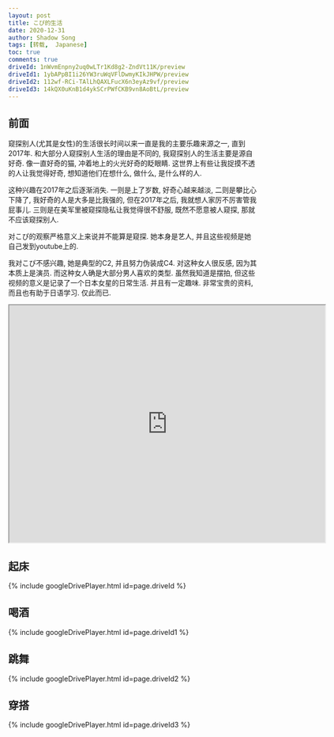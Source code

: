 ```yaml
---
layout: post
title: こぴ的生活
date: 2020-12-31
author: Shadow Song
tags: [转载,  Japanese]
toc: true
comments: true
driveId: 1nWvmEnpny2uq0wLTr1Kd8g2-ZndVt11K/preview
driveId1: 1ybAPpBI1i26YW3ruWqVFlDwmyKIkJHPW/preview
driveId2: 112wf-RCi-TAlLhQAXLFucX6n3eyAz9vf/preview
driveId3: 14kQX0uKnB1d4ykSCrPWfCKB9vn8AoBtL/preview
---
```



## 前面

窥探别人(尤其是女性)的生活很长时间以来一直是我的主要乐趣来源之一, 直到2017年.   和大部分人窥探别人生活的理由是不同的, 我窥探别人的生活主要是源自好奇.  像一直好奇的猫, 冲着地上的火光好奇的眨眼睛. 这世界上有些让我捉摸不透的人让我觉得好奇, 想知道他们在想什么, 做什么, 是什么样的人. 

这种兴趣在2017年之后逐渐消失. 一则是上了岁数, 好奇心越来越淡, 二则是攀比心下降了, 我好奇的人是大多是比我强的, 但在2017年之后, 我就想人家厉不厉害管我屁事儿. 三则是在美军里被窥探隐私让我觉得很不舒服, 既然不愿意被人窥探, 那就不应该窥探别人. 

对こぴ的观察严格意义上来说并不能算是窥探. 她本身是艺人, 并且这些视频是她自己发到youtube上的. 

我对こぴ不感兴趣, 她是典型的C2, 并且努力伪装成C4. 对这种女人很反感, 因为其本质上是演员. 而这种女人确是大部分男人喜欢的类型.  虽然我知道是摆拍, 但这些视频的意义是记录了一个日本女星的日常生活. 并且有一定趣味. 非常宝贵的资料, 而且也有助于日语学习. 仅此而已. 

<iframe src="https://drive.google.com/file/d/1ybAPpBI1i26YW3ruWqVFlDwmyKIkJHPW/preview" width="640" height="480"></iframe>

## 起床

{% include googleDrivePlayer.html id=page.driveId %}

## 喝酒

{% include googleDrivePlayer.html id=page.driveId1 %}

## 跳舞

{% include googleDrivePlayer.html id=page.driveId2 %}

## 穿搭

{% include googleDrivePlayer.html id=page.driveId3 %}



